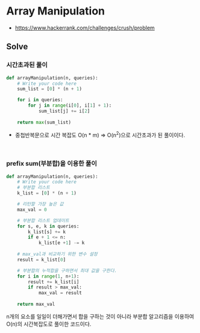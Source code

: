 # Array Manipulation

- https://www.hackerrank.com/challenges/crush/problem

## Solve

### 시간초과된 풀이

```python
def arrayManipulation(n, queries):
    # Write your code here
    sum_list = [0] * (n + 1)

    for i in queries:
        for j in range(i[0], i[1] + 1):
            sum_list[j] += i[2]
    
    return max(sum_list)
```

- 중첩반복문으로 시간 복잡도 O(n * m) => O(n<sup>2</sup>)으로 시간초과가 된 풀이이다.

<br>

### prefix sum(부분합)을 이용한 풀이

```python
def arrayManipulation(n, queries):
    # Write your code here
    # 부분합 리스트
    k_list = [0] * (n + 1)

    # 리턴할 가장 높은 값
    max_val = 0

    # 부분합 리스트 업데이트
    for s, e, k in queries:
        k_list[s] += k
        if e + 1 <= n:
            k_list[e +1] -= k
    
    # max_val과 비교하기 위한 변수 설정
    result = k_list[0]

    # 부분합의 누적합을 구하면서 최대 값을 구한다.
    for i in range(1, n+1):
        result += k_list[i]
        if result > max_val:
            max_val = result
            
    return max_val
```

n개의 요소를 일일이 더해가면서 합을 구하는 것이 아니라 부분합 알고리즘을 이용하여 O(n)의 시간복잡도로 풀이한 코드이다.